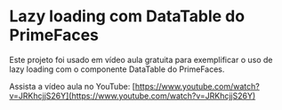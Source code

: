 # Lazy loading com DataTable do PrimeFaces

Este projeto foi usado em vídeo aula gratuita para exemplificar
o uso de lazy loading com o componente DataTable do PrimeFaces.

Assista a vídeo aula no YouTube: [https://www.youtube.com/watch?v=JRKhcjjS26Y](https://www.youtube.com/watch?v=JRKhcjjS26Y)
